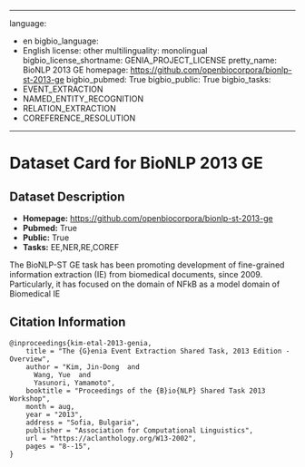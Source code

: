 
---
language: 
- en
bigbio_language: 
- English
license: other
multilinguality: monolingual
bigbio_license_shortname: GENIA_PROJECT_LICENSE
pretty_name: BioNLP 2013 GE
homepage: https://github.com/openbiocorpora/bionlp-st-2013-ge
bigbio_pubmed: True
bigbio_public: True
bigbio_tasks: 
- EVENT_EXTRACTION
- NAMED_ENTITY_RECOGNITION
- RELATION_EXTRACTION
- COREFERENCE_RESOLUTION
---


# Dataset Card for BioNLP 2013 GE

## Dataset Description

- **Homepage:** https://github.com/openbiocorpora/bionlp-st-2013-ge
- **Pubmed:** True
- **Public:** True
- **Tasks:** EE,NER,RE,COREF


The BioNLP-ST GE task has been promoting development of fine-grained
information extraction (IE) from biomedical
documents, since 2009. Particularly, it has focused on the domain of
NFkB as a model domain of Biomedical IE



## Citation Information

```
@inproceedings{kim-etal-2013-genia,
    title = "The {G}enia Event Extraction Shared Task, 2013 Edition - Overview",
    author = "Kim, Jin-Dong  and
      Wang, Yue  and
      Yasunori, Yamamoto",
    booktitle = "Proceedings of the {B}io{NLP} Shared Task 2013 Workshop",
    month = aug,
    year = "2013",
    address = "Sofia, Bulgaria",
    publisher = "Association for Computational Linguistics",
    url = "https://aclanthology.org/W13-2002",
    pages = "8--15",
}

```
